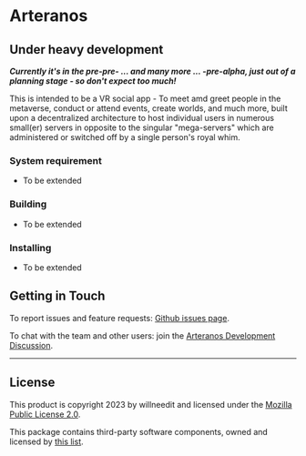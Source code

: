 # Arteranos

## Under heavy development
__*Currently it's in the pre-pre- ... and many more ... -pre-alpha, just out of a planning stage - so don't expect too much!*__

This is intended to be a VR social app - To meet amd greet people in the metaverse, conduct or attend events, create worlds, and much more, built upon a decentralized architecture to host individual users in numerous small(er) servers in opposite to the singular "mega-servers" which are administered or switched off by a single person's royal whim.

### System requirement
 - To be extended

### Building
 - To be extended

### Installing
 - To be extended

## Getting in Touch
To report issues and feature requests: [Github issues page](https://github.com/willneedit/Arteranos/issues).

To chat with the team and other users: join the [Arteranos Development Discussion](https://discord.gg/jHYFFd78B9).

---
## License

This product is copyright 2023 by willneedit and licensed under the [Mozilla Public License 2.0](LICENSE.md).

This package contains third-party software components, owned and licensed by [this list](Third%20Party%20Notices.md).
